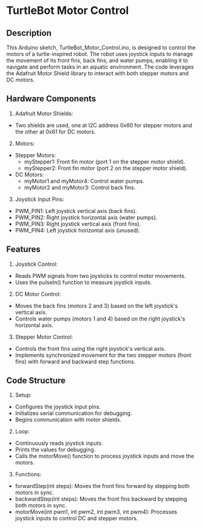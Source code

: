 # TurtleBot Motor Control
## Description
This Arduino sketch, TurtleBot_Motor_Control.ino, is designed to control the motors of a turtle-inspired robot. The robot uses joystick inputs to manage the movement of its front fins, back fins, and water pumps, enabling it to navigate and perform tasks in an aquatic environment. The code leverages the Adafruit Motor Shield library to interact with both stepper motors and DC motors.

## Hardware Components
1. Adafruit Motor Shields:
  * Two shields are used, one at I2C address 0x60 for stepper motors and the other at 0x61 for DC motors.
2. Motors:
  * Stepper Motors:
    * myStepper1: Front fin motor (port 1 on the stepper motor shield).
    * myStepper2: Front fin motor (port 2 on the stepper motor shield).
  * DC Motors:
    * myMotor1 and myMotor4: Control water pumps.
    * myMotor2 and myMotor3: Control back fins.
3. Joystick Input Pins:
  * PWM_PIN1: Left joystick vertical axis (back fins).
  * PWM_PIN2: Right joystick horizontal axis (water pumps).
  * PWM_PIN3: Right joystick vertical axis (front fins).
  * PWM_PIN4: Left joystick horizontal axis (unused).
 
## Features
1. Joystick Control:
  * Reads PWM signals from two joysticks to control motor movements.
  * Uses the pulseIn() function to measure joystick inputs.
2. DC Motor Control:
  * Moves the back fins (motors 2 and 3) based on the left joystick's vertical axis.
  * Controls water pumps (motors 1 and 4) based on the right joystick's horizontal axis.
3. Stepper Motor Control:
  * Controls the front fins using the right joystick's vertical axis.
  * Implements synchronized movement for the two stepper motors (front fins) with forward and backward step functions.

## Code Structure
1. Setup:
  * Configures the joystick input pins.
  * Initializes serial communication for debugging.
  * Begins communication with motor shields.
2. Loop:
  * Continuously reads joystick inputs.
  * Prints the values for debugging.
  * Calls the motorMove() function to process joystick inputs and move the motors.
3. Functions:
  * forwardStep(int steps): Moves the front fins forward by stepping both motors in sync.
  * backwardStep(int steps): Moves the front fins backward by stepping both motors in sync.
  * motorMove(int pwm1, int pwm2, int pwm3, int pwm4): Processes joystick inputs to control DC and stepper motors.
